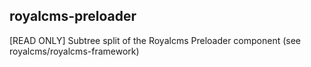 ## royalcms-preloader

[READ ONLY] Subtree split of the Royalcms Preloader component (see royalcms/royalcms-framework)